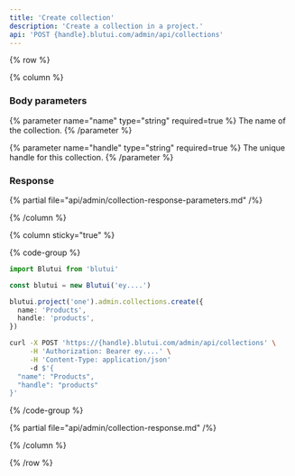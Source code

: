 ```yaml
---
title: 'Create collection'
description: 'Create a collection in a project.'
api: 'POST {handle}.blutui.com/admin/api/collections'
---
```


{% row %}

{% column %}
### Body parameters

{% parameter name="name" type="string" required=true %}
The name of the collection.
{% /parameter %}

{% parameter name="handle" type="string" required=true %}
The unique handle for this collection.
{% /parameter %}

### Response

{% partial file="api/admin/collection-response-parameters.md" /%}

{% /column %}

{% column sticky="true" %}

{% code-group %}

```ts {% process=false filename="Node.js" %}
import Blutui from 'blutui'

const blutui = new Blutui('ey....')

blutui.project('one').admin.collections.create({
  name: 'Products',
  handle: 'products',
})
```

```bash {% process=false filename="cURL" %}
curl -X POST 'https://{handle}.blutui.com/admin/api/collections' \
     -H 'Authorization: Bearer ey....' \
     -H 'Content-Type: application/json'
     -d $'{
  "name": "Products",
  "handle": "products"
}'
```

{% /code-group %}

{% partial file="api/admin/collection-response.md" /%}

{% /column %}

{% /row %}
